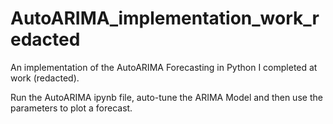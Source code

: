 # AutoARIMA_implementation_work_redacted

An implementation of the AutoARIMA Forecasting in Python I completed at work (redacted).

Run the AutoARIMA ipynb file, auto-tune the ARIMA Model and then use the parameters to plot a forecast.
